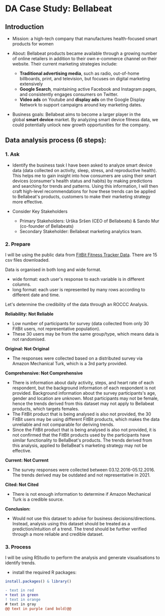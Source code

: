 # DA Case Study: Bellabeat

## Introduction ##
* Mission: a high-tech company that manufactures health-focused smart products for women

* About: Bellabeat products became available through a growing number of online retailers in addition to their own e-commerce channel on their website. Their current marketing strategies include: 
  * **Traditional advertising media**, such as radio, out-of-home billboards, print, and television, but focuses on digital marketing extensively
  * **Google Search**, maintaining active Facebook and Instagram pages, and consistently engages consumers on Twitter.
  * **Video ads** on Youtube and **display ads** on the Google Display Network to support campaigns around key marketing dates.

* Business goals: Bellabeat aims to become a larger player in the global **smart device** market. By analyzing smart device fitness data, we could potentially unlock new growth opportunities for the company.

## Data analysis process (6 steps): ##

### 1. Ask ###

* Identify the business task
I have been asked to analyze smart device data (data collected on activity, sleep, stress, and reproductive health). 
This helps me to gain insight into how consumers are using their smart devices (consumer's health status and habits) by making predictions and searching for trends and patterns.
Using this information, I will then craft high-level recommendations for how these trends can be applied to Bellabeat's products, customers to make their marketing strategy more effective.

* Consider Key Stakeholders
  * Primary Stakeholders: Urška Sršen (CEO of Bellabeats) & Sando Mur (co-founder of Bellabeats)
  * Secondary Stakeholder: Bellabeat marketing analytics team.
    

### 2. Prepare ###

I will be using the public data from [FitBit Fitness Tracker Data](https://www.kaggle.com/arashnic/fitbit). There are 15 csv files downloaded.

Data is organised in both long and wide format.
 * wide format: each user's response to each variable is in different columns.
 * long format: each user is represented by many rows according to different date and time.

Let's determine the credibility of the data through an ROCCC Analysis.

**Reliability: Not Reliable**
- Low number of participants for survey (data collected from only 30 FitBit users, not representative population).
- These 30 users may be from the same group/type, which means data is not randomised.

**Original: Not Original**
- The responses were collected based on a distributed survey via Amazon Mechanical Turk, which is a 3rd party provided.

**Comprehensive: Not Comprehensive**
- There is information about daily activity, steps, and heart rate of each respondent, but the background information of each respondent is not provided. Background information about the survey participants's age, gender and location are unknown. Most participants may not be female, hence the trends derived from this dataset may not apply to Bellabeat products, which targets females.
- The FitBit product that is being analysed is also not provided, the 30 FitBit users may be using different FitBit products, which makes the data unreliable and not comparable for deriving trends. 
- Since the FitBit product that is being analysed is also not provided, it is not confirmed that the FitBit products used by the participants have similar functionality to BellaBeat's products. The trends derived from this analysis, applied to BellaBeat's marketing strategy may not be effective. 

**Current: Not Current**
- The survey responses were collected between 03.12.2016-05.12.2016. The trends derived may be outdated and not representative in 2021.

**Cited: Not Cited**
- There is not enough information to determine if Amazon Mechanical Turk is a credible source.

**Conclusion:** 
- Would not use this dataset to advise for business decisions/directions. Instead, analysis using this dataset should be treated as a prediction/intuition of a trend. The trend should be further verified through a more reliable and credible dataset.

### 3. Process ###

I will be using RStudio to perform the analysis and generate visualisations to identify trends.

* install the required R packages: 
```R
install.packages() & library()
```



```diff
- text in red
+ text in green
! text in orange
# text in gray
@@ text in purple (and bold)@@
```

